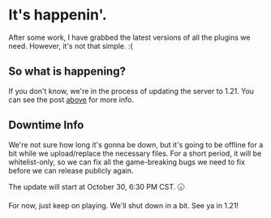 # It's happenin'.
After some work, I have grabbed the latest versions of all the plugins we need. However, it's not that simple. :(

## So what is happening?
If you don't know, we're in the process of updating the server to 1.21. You can see the post [above](https://canary.discord.com/channels/1298796783798976532/1298798530516750410/1301043889267802194) for more info.

## Downtime Info
We're not sure how long it's gonna be down, but it's going to be offline for a bit while we upload/replace the necessary files. For a short period, it will be whitelist-only, so we can fix all the game-breaking bugs we need to fix before we can release publicly again.

The update will start at October 30, 6:30 PM CST. 🕡

For now, just keep on playing. We'll shut down in a bit. See ya in 1.21!
